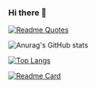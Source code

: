 ### Hi there 👋

<!--
**roanfranklin/roanfranklin** is a ✨ _special_ ✨ repository because its `README.md` (this file) appears on your GitHub profile.

Here are some ideas to get you started:

- 🔭 I’m currently working on ...
- 🌱 I’m currently learning ...
- 👯 I’m looking to collaborate on ...
- 🤔 I’m looking for help with ...
- 💬 Ask me about ...
- 📫 How to reach me: ...
- 😄 Pronouns: ...
- ⚡ Fun fact: ...

[![Anurag's GitHub stats](https://github-readme-stats.vercel.app/api?username=roanfranklin)](https://github.com/roanfranklin/github-readme-stats)

![Anurag's GitHub stats](https://github-readme-stats.vercel.app/api?username=roanfranklin&hide=contribs,prs)

![Anurag's GitHub stats](https://github-readme-stats.vercel.app/api?username=roanfranklin&count_private=true)

![Anurag's GitHub stats](https://github-readme-stats.vercel.app/api?username=roanfranklin&show_icons=true&theme=radical)

[![GitHub Streak](https://github-readme-streak-stats.herokuapp.com/?user=roanfranklin)](https://git.io/streak-stats)

-->

[![Readme Quotes](https://quotes-github-readme.vercel.app/api?type=horizontal&theme=dark)](https://github.com/piyushsuthar/github-readme-quotes)

![Anurag's GitHub stats](https://github-readme-stats.vercel.app/api?username=roanfranklin&show_icons=true)

[![Top Langs](https://github-readme-stats.vercel.app/api/top-langs/?username=roanfranklin&langs_count=10)](https://github.com/roanfranklin/github-readme-stats)

[![Readme Card](https://github-readme-stats.vercel.app/api/pin/?username=roanfranklin&repo=remf_cloudtools)](https://github.com/roanfranklin/github-readme-stats)

